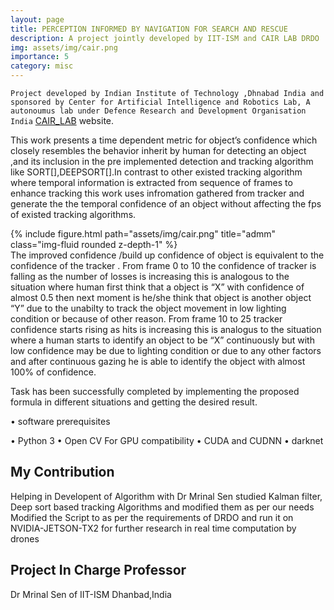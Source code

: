 ```yaml
---
layout: page
title: PERCEPTION INFORMED BY NAVIGATION FOR SEARCH AND RESCUE
description: A project jointly developed by IIT-ISM and CAIR LAB DRDO
img: assets/img/cair.png
importance: 5
category: misc
---
```

`Project developed by Indian Institute of Technology ,Dhnabad India and sponsored by Center for Artificial Intelligence and Robotics Lab, A autonoumus lab under Defence Research and Development Organisation India`
<a href="https://www.drdo.gov.in/labs-and-establishments/centre-artificial-intelligence-robotics-cair">CAIR_LAB</a> website. <br/>

This work presents a time dependent metric for object’s confidence  which closely resembles the  behavior inherit by human for detecting an object ,and its inclusion in the pre implemented detection and   tracking algorithm like SORT[],DEEPSORT[].In contrast to other existed tracking algorithm where temporal information is extracted from sequence of frames to enhance tracking this work uses infromation gathered from tracker and generate the the temporal confidence of an object without affecting the fps of existed tracking algorithms.


<div class="row">
    <div class="col-sm mt-3 mt-md-0">
        {% include figure.html path="assets/img/cair.png" title="admm" class="img-fluid rounded z-depth-1" %}
    </div>
</div>
<div class="caption">
    The improved confidence /build up confidence of object is equivalent to the confidence of the tracker .
From frame 0 to 10 the confidence of tracker is falling as the number of losses is increasing this is analogous to the situation where human first think that a object is “X” with confidence of almost 0.5 then next moment is he/she think that object is another object “Y” due to the unabilty to track the object movement in low lighting condition or because of other reason.
From frame 10 to 25 tracker confidence starts rising as hits is increasing this is analogus to the situation where a human starts to identify an object to be “X” continuously but with low confidence may be due to lighting condition or due to any other factors and after continuous gazing he is able to identify the object with almost 100% of confidence.

</div>

Task has been successfully completed by implementing the 
proposed formula in different situations and getting the desired result.

• software prerequisites

• Python 3
• Open CV
For GPU compatibility
• CUDA and CUDNN
• darknet
<br/>
## My Contribution  <br/>
Helping in Developent of Algorithm with Dr Mrinal Sen
studied Kalman filter, Deep sort based tracking Algorithms and modified them as per our needs
Modified the Script to as per the requirements of DRDO and run it on NVIDIA-JETSON-TX2 for further research in real time computation by drones
<br/>
## Project In Charge Professor <br/>
Dr Mrinal Sen of IIT-ISM Dhanbad,India
